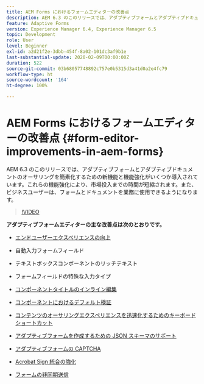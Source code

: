 ```yaml
---
title: AEM Forms におけるフォームエディターの改善点
description: AEM 6.3 のこのリリースでは、アダプティブフォームとアダプティブドキュメントのオーサリングを簡素化するための新機能と機能強化がいくつか導入されています。これらの機能強化により、市場投入までの時間が短縮されます。また、ビジネスユーザーは、フォームとドキュメントを業務に使用できるようになります。
feature: Adaptive Forms
version: Experience Manager 6.4, Experience Manager 6.5
topic: Development
role: User
level: Beginner
exl-id: a2d21f2e-3dbb-454f-8a02-101dc3af9b1e
last-substantial-update: 2020-02-09T00:00:00Z
duration: 522
source-git-commit: 03b68057748892c757e0b5315d3a41d0a2e4fc79
workflow-type: ht
source-wordcount: '164'
ht-degree: 100%

---
```


# AEM Forms におけるフォームエディターの改善点 {#form-editor-improvements-in-aem-forms}

AEM 6.3 のこのリリースでは、アダプティブフォームとアダプティブドキュメントのオーサリングを簡素化するための新機能と機能強化がいくつか導入されています。これらの機能強化により、市場投入までの時間が短縮されます。また、ビジネスユーザーは、フォームとドキュメントを業務に使用できるようになります。

>[!VIDEO](https://video.tv.adobe.com/v/38449?quality=12&learn=on&captions=jpn)

**アダプティブフォームエディターの主な改善点は次のとおりです。**

* [エンドユーザーエクスペリエンスの向上](https://helpx.adobe.com/jp/aem-forms/6-3/introduction-forms-authoring.html)

* 自動入力フォームフィールド
* テキストボックスコンポーネントのリッチテキスト
* フォームフィールドの特殊な入力タイプ

* [コンポーネントタイトルのインライン編集](https://helpx.adobe.com/jp/aem-forms/6-3/introduction-forms-authoring.html)
* [コンポーネントにおけるデフォルト検証](https://helpx.adobe.com/jp/aem-forms/6-3/introduction-forms-authoring.html)
* [コンテンツのオーサリングエクスペリエンスを迅速化するためのキーボードショートカット](https://helpx.adobe.com/jp/aem-forms/6-3/keyboard-shortcuts.html#AdaptiveFormEditor)
* [アダプティブフォームを作成するための JSON スキーマのサポート](https://helpx.adobe.com/jp/aem-forms/6-3/adaptive-form-json-schema-form-model.html)
* [アダプティブフォームの CAPTCHA](https://helpx.adobe.com/jp/aem-forms/6-3/captcha-adaptive-forms.html)
* [Acrobat Sign 統合の強化](https://helpx.adobe.com/jp/aem-forms/6-3/working-with-adobe-sign.html)
* [フォームの非同期送信](https://helpx.adobe.com/jp/aem-forms/6-3/asynchronous-submissions-adaptive-forms.html)
